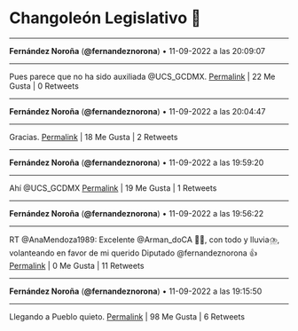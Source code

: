 # Changoleón Legislativo 🙈
*****
**Fernández Noroña** (**@fernandeznorona**) • 11-09-2022 a las 20:09:07
*****
Pues parece que no ha sido auxiliada @UCS_GCDMX.
[Permalink](https://twitter.com/fernandeznorona/status/1569176253416247301) | 22 Me Gusta | 0 Retweets
*****
**Fernández Noroña** (**@fernandeznorona**) • 11-09-2022 a las 20:04:47
*****
Gracias.
[Permalink](https://twitter.com/fernandeznorona/status/1569175163983503360) | 18 Me Gusta | 2 Retweets
*****
**Fernández Noroña** (**@fernandeznorona**) • 11-09-2022 a las 19:59:20
*****
Ahí @UCS_GCDMX
[Permalink](https://twitter.com/fernandeznorona/status/1569173790772572161) | 19 Me Gusta | 1 Retweets
*****
**Fernández Noroña** (**@fernandeznorona**) • 11-09-2022 a las 19:56:22
*****
RT @AnaMendoza1989: Excelente @Arman_doCA 🥰🙌, con todo y lluvia⛈️, volanteando en favor de mi querido Diputado @fernandeznorona 👍
[Permalink](https://twitter.com/fernandeznorona/status/1569173045260189698) | 0 Me Gusta | 11 Retweets
*****
**Fernández Noroña** (**@fernandeznorona**) • 11-09-2022 a las 19:15:50
*****
Llegando a Pueblo quieto.
[Permalink](https://twitter.com/fernandeznorona/status/1569162845648224256) | 98 Me Gusta | 6 Retweets